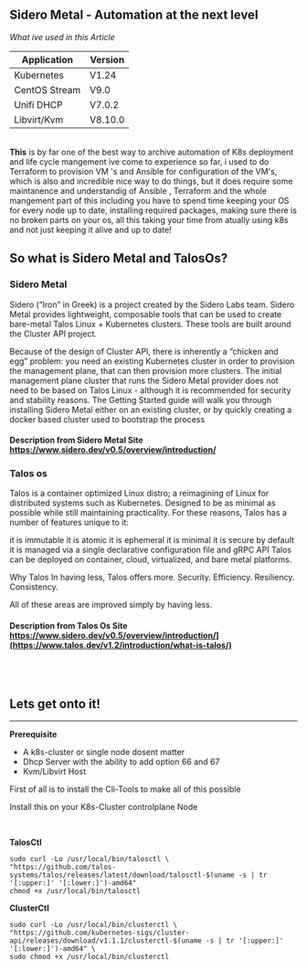 <!DOCTYPE html>
<link rel="stylesheet" type="text/css" href="https://fonts.googleapis.com/css?family=Dosis&display=swap">
<html>
<body>

## Sidero Metal - Automation at the next level


<i>What ive used in this Article</i>

| Application | Version |
| ------------- | ------------- |
| Kubernetes  | V1.24  |
| CentOS Stream  | V9.0  |
| Unifi DHCP| V7.0.2 |
| Libvirt/Kvm| V8.10.0 |

<br>
<b>This</b> is by far one of the best way to archive automation of K8s deployment and life cycle mangement ive come to experience so far, i used to do Terraform to provision VM 's and Ansible for configuration of the VM's, which is also and incredible nice way to do things, but it does require some maintanence and understandig of Ansible , Terraform and the whole mangement part of this including you have to spend time keeping your OS for every node up to date, installing required packages, making sure there is no broken parts on your os, all this taking your time from atually using k8s and not just keeping it alive and up to date!

## So what is Sidero Metal and TalosOs? 

### Sidero Metal
Sidero (“Iron” in Greek) is a project created by the Sidero Labs team. Sidero Metal provides lightweight, composable tools that can be used to create bare-metal Talos Linux + Kubernetes clusters. These tools are built around the Cluster API project.

Because of the design of Cluster API, there is inherently a “chicken and egg” problem: you need an existing Kubernetes cluster in order to provision the management plane, that can then provision more clusters. The initial management plane cluster that runs the Sidero Metal provider does not need to be based on Talos Linux - although it is recommended for security and stability reasons. The Getting Started guide will walk you through installing Sidero Metal either on an existing cluster, or by quickly creating a docker based cluster used to bootstrap the process

#### Description from Sidero Metal Site https://www.sidero.dev/v0.5/overview/introduction/


### Talos os

Talos is a container optimized Linux distro; a reimagining of Linux for distributed systems such as Kubernetes. Designed to be as minimal as possible while still maintaining practicality. For these reasons, Talos has a number of features unique to it:

it is immutable
it is atomic
it is ephemeral
it is minimal
it is secure by default
it is managed via a single declarative configuration file and gRPC API
Talos can be deployed on container, cloud, virtualized, and bare metal platforms.

Why Talos
In having less, Talos offers more. Security. Efficiency. Resiliency. Consistency.

All of these areas are improved simply by having less.

#### Description from Talos Os Site https://www.sidero.dev/v0.5/overview/introduction/](https://www.talos.dev/v1.2/introduction/what-is-talos/)
<br>
<br>
    
        
## Lets get onto it!
        
 ---
<b>Prerequisite</b>
- A k8s-cluster or single node dosent matter
- Dhcp Server with the ability to add option 66 and 67
- Kvm/Libvirt Host
        
        
First of all is to install the Cli-Tools to make all of this possible
        
Install this on your K8s-Cluster controlplane Node

<br>
        
        
<b>TalosCtl </b>
     
````
sudo curl -Lo /usr/local/bin/talosctl \
"https://github.com/talos-systems/talos/releases/latest/download/talosctl-$(uname -s | tr '[:upper:]' '[:lower:]')-amd64"
chmod +x /usr/local/bin/talosctl
````
    
<b>ClusterCtl </b>
     
````
sudo curl -Lo /usr/local/bin/clusterctl \
"https://github.com/kubernetes-sigs/cluster-api/releases/download/v1.1.1/clusterctl-$(uname -s | tr '[:upper:]' '[:lower:]')-amd64" \
sudo chmod +x /usr/local/bin/clusterctl
````
    
       
</body>
</html>
